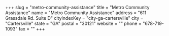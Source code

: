 +++
slug = "metro-community-assistance"
title = "Metro Community Assistance"
name = "Metro Community Assistance"
address = "611 Grassdale Rd. Suite D"
cityIndexKey = "city-ga-cartersville"
city = "Cartersville"
state = "GA"
postal = "30121"
website = ""
phone = "678-719-1093"
fax = ""
+++

